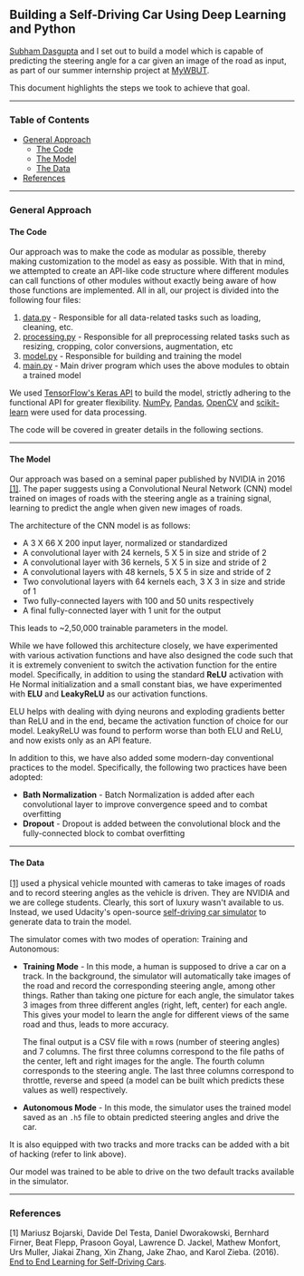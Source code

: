 ## Building a Self-Driving Car Using Deep Learning and Python

[Subham Dasgupta](https://github.com/Subhamdg) and I set out to build a model which is capable of predicting the steering angle for a car given an image of the road as input, as part of our summer internship project at [MyWBUT](https://www.mywbut.com/).

This document highlights the steps we took to achieve that goal.

----

### Table of Contents

<!-- MarkdownTOC -->

- [General Approach](#general-approach)
    - [The Code](#the-code)
    - [The Model](#the-model)
    - [The Data](#the-data)
- [References](#references)

<!-- /MarkdownTOC -->

----

### General Approach

#### The Code

Our approach was to make the code as modular as possible, thereby making customization to the model as easy as possible. With that in mind, we attempted to create an API-like code structure where different modules can call functions of other modules without exactly being aware of how those functions are implemented. All in all, our project is divided into the following four files:

1. [data.py](data.py) - Responsible for all data-related tasks such as loading, cleaning, etc.
2. [processing.py](processing.py) - Responsible for all preprocessing related tasks such as resizing, cropping, color conversions, augmentation, etc
3. [model.py](model.py) - Responsible for building and training the model
4. [main.py](main.py) - Main driver program which uses the above modules to obtain a trained model

We used [TensorFlow's Keras API](https://keras.io/) to build the model, strictly adhering to the functional API for greater flexibility. [NumPy](https://numpy.org/), [Pandas](https://pandas.pydata.org/), [OpenCV](https://github.com/skvark/opencv-python) and [scikit-learn](https://scikit-learn.org/) were used for data processing.

The code will be covered in greater details in the following sections.

----

#### The Model

Our approach was based on a seminal paper published by NVIDIA in 2016 [[1]](#ref-1). The paper suggests using a Convolutional Neural Network (CNN) model trained on images of roads with the steering angle as a training signal, learning to predict the angle when given new images of roads.

The architecture of the CNN model is as follows:

* A 3 X 66 X 200 input layer, normalized or standardized
* A convolutional layer with 24 kernels, 5 X 5 in size and stride of 2
* A convolutional layer with 36 kernels, 5 X 5 in size and stride of 2
* A convolutional layers with 48 kernels, 5 X 5 in size and stride of 2
* Two convolutional layers with 64 kernels each, 3 X 3 in size and stride of 1
* Two fully-connected layers with 100 and 50 units respectively
* A final fully-connected layer with 1 unit for the output

This leads to ~2,50,000 trainable parameters in the model.

While we have followed this architecture closely, we have experimented with various activation functions and have also designed the code such that it is extremely convenient to switch the activation function for the entire model. Specifically, in addition to using the standard **ReLU** activation with He Normal initialization and a small constant bias, we have experimented with **ELU** and **LeakyReLU** as our activation functions.

ELU helps with dealing with dying neurons and exploding gradients better than ReLU and in the end, became the activation function of choice for our model. LeakyReLU was found to perform worse than both ELU and ReLU, and now exists only as an API feature.

In addition to this, we have also added some modern-day conventional practices to the model. Specifically, the following two practices have been adopted:

* **Bath Normalization** - Batch Normalization is added after each convolutional layer to improve convergence speed and to combat overfitting
* **Dropout** - Dropout is added between the convolutional block and the fully-connected block to combat overfitting

----

#### The Data

[[1]](#ref-1) used a physical vehicle mounted with cameras to take images of roads and to record steering angles as the vehicle is driven. They are NVIDIA and we are college students. Clearly, this sort of luxury wasn't available to us. Instead, we used Udacity's open-source [self-driving car simulator](https://github.com/udacity/self-driving-car-sim) to generate data to train the model.

The simulator comes with two modes of operation: Training and Autonomous:

* **Training Mode** - In this mode, a human is supposed to drive a car on a track. In the background, the simulator will automatically take images of the road and record the corresponding steering angle, among other things. Rather than taking one picture for each angle, the simulator takes 3 images from three different angles (right, left, center) for each angle. This gives your model to learn the angle for different views of the same road and thus, leads to more accuracy.
    
    The final output is a CSV file with `m` rows (number of steering angles) and  7 columns. The first three columns correspond to the file paths of the center, left and right images for the angle. The fourth column corresponds to the steering angle. The last three columns correspond to throttle, reverse and speed (a model can be built which predicts these values as well) respectively.

* **Autonomous Mode** - In this mode, the simulator uses the trained model saved as an `.h5` file to obtain predicted steering angles and drive the car.

It is also equipped with two tracks and more tracks can be added with a bit of hacking (refer to link above).

Our model was trained to be able to drive on the two default tracks available in the simulator.

----

### References

<a  id="ref-1">[1]</a>
Mariusz Bojarski, Davide Del Testa, Daniel Dworakowski, Bernhard Firner, Beat Flepp, Prasoon Goyal, Lawrence D. Jackel, Mathew Monfort, Urs Muller, Jiakai Zhang, Xin Zhang, Jake Zhao, and Karol Zieba. (2016). [End to End Learning for Self-Driving Cars](https://arxiv.org/abs/1604.07316).
